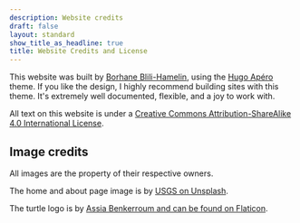 ```yaml
---
description: Website credits
draft: false
layout: standard
show_title_as_headline: true
title: Website Credits and License
---
```


This website was built by [Borhane Blili-Hamelin](https://borhane.xyz), using the [Hugo Apéro](https://hugo-apero-docs.netlify.app/) theme. If you like the design, I highly recommend building sites with this theme. It's extremely well documented, flexible, and a joy to work with.

All text on this website is under a [Creative Commons Attribution-ShareAlike 4.0 International License](http://creativecommons.org/licenses/by-sa/4.0/).

<center>
<i class="fab fa-creative-commons fa-2x"></i><i class="fab fa-creative-commons-by fa-2x"></i><i class="fab fa-creative-commons-sa fa-2x"></i>
</center>

## Image credits

All images are the property of their respective owners. 

The home and about page image is by [USGS on Unsplash](https://unsplash.com/photos/3F2YdXjJMCI).

The turtle logo is by [Assia Benkerroum and can be found on Flaticon](https://www.flaticon.com/free-icon/turtle_8404968?term=turtle&page=1&position=83&page=1&position=83&related_id=8404968&origin=tag).